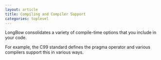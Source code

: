 ```yaml
---
layout: article
title: Compiling and Compiler Support
categories: toplevel
---
```

LongBow consolidates a variety of compile-time options that you include in your code.

For example, the C99 standard defines the pragma operator and various compilers support this in various ways.
